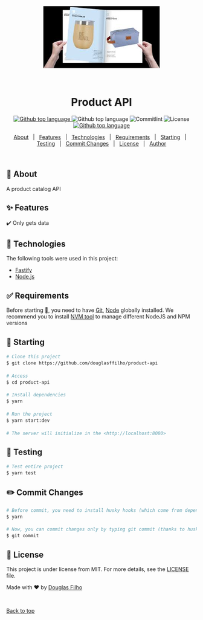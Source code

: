 <div align="center" id="top"> 
  <img src="./.github/products.jpeg" alt="Product API" />

  &#xa0;
</div>

<h1 align="center">Product API</h1>

<p align="center">
  <a href="https://www.fastify.io/" rel="nofollow">
    <img alt="Github top language" src="https://img.shields.io/badge/Fastify-4.x-green.svg">
  </a>

  <img alt="Github top language" src="https://img.shields.io/badge/NodeJS-16.17.0-green.svg">

  <img alt="Commitlint" src="https://img.shields.io/badge/commitlint-&check;-green.svg">

  <img alt="License" src="https://img.shields.io/badge/License-MIT-yellow.svg">

  <a href="https://product-api.up.railway.app" rel="nofollow">
    <img alt="Github top language" src="https://img.shields.io/badge/Open_URL_&#8599;-blue.svg">
  </a>
</p>

<p align="center">
  <a href="#dart-about">About</a> &#xa0; | &#xa0; 
  <a href="#sparkles-features">Features</a> &#xa0; | &#xa0;
  <a href="#rocket-technologies">Technologies</a> &#xa0; | &#xa0;
  <a href="#white_check_mark-requirements">Requirements</a> &#xa0; | &#xa0;
  <a href="#checkered_flag-starting">Starting</a> &#xa0; | &#xa0;
  <a href="#mag_right-testing">Testing</a> &#xa0; | &#xa0;
  <a href="#pencil2-commit-changes">Commit Changes</a> &#xa0; | &#xa0;
  <a href="#memo-license">License</a> &#xa0; | &#xa0;
  <a href="https://github.com/douglasffilho" target="_blank">Author</a>
</p>

<br>

## :dart: About ##

A product catalog API

## :sparkles: Features ##

:heavy_check_mark: Only gets data

## :rocket: Technologies ##

The following tools were used in this project:

- [Fastify](https://www.fastify.io/)
- [Node.js](https://nodejs.org/en/)

## :white_check_mark: Requirements ##

Before starting :checkered_flag:, you need to have [Git](https://git-scm.com), [Node](https://nodejs.org/en/) globally installed.
We recommend you to install [NVM tool](https://github.com/nvm-sh/nvm/blob/master/README.md#installing-and-updating) to manage different NodeJS and NPM versions

## :checkered_flag: Starting ##

```bash
# Clone this project
$ git clone https://github.com/douglasffilho/product-api

# Access
$ cd product-api

# Install dependencies
$ yarn

# Run the project
$ yarn start:dev

# The server will initialize in the <http://localhost:8080>
```

## :mag_right: Testing ##

```bash
# Test entire project
$ yarn test
```

## :pencil2: Commit Changes ##

```bash
# Before commit, you need to install husky hooks (which come from dependency install)
$ yarn

# Now, you can commit changes only by typing git commit (thanks to husky, commitizen and commitlint features)
$ git commit
```

## :memo: License ##

This project is under license from MIT. For more details, see the [LICENSE](LICENSE) file.


Made with :heart: by <a href="https://github.com/douglasffilho" target="_blank">Douglas Filho</a>

&#xa0;

<a href="#top">Back to top</a>
